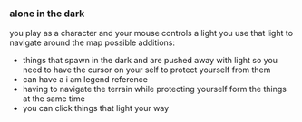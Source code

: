 
### alone in the dark
you play as a character and your mouse controls a light 
you use that light to navigate around the map
possible additions: 
- things that spawn in the dark and are pushed away with light so you need to have the cursor on your self to protect yourself from them
- can have a i am legend reference
- having to navigate the terrain while protecting yourself form the things at the same time
- you can click things that light your way